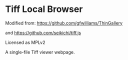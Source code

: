 Tiff Local Browser
==================

Modified from: https://github.com/gfwilliams/ThinGallery

and https://github.com/seikichi/tiff.js

Licensed as MPLv2

A single-file Tiff viewer webpage. 